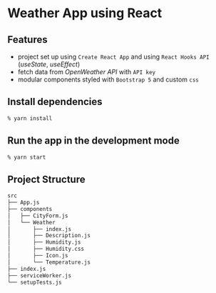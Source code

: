 # Weather App using React

## Features

- project set up using `Create React App` and using `React Hooks API` (_useState_, _useEffect_)
- fetch data from _OpenWeather API_ with `API key`
- modular components styled with `Bootstrap 5` and custom `css`

## Install dependencies

```zsh
% yarn install
```

## Run the app in the development mode

```zsh
% yarn start
```

## Project Structure

```bash
src
├── App.js
├── components
│   ├── CityForm.js
│   └── Weather
│       ├── index.js
│       ├── Description.js
│       ├── Humidity.js
│       ├── Humidity.css
│       ├── Icon.js
│       └── Temperature.js
├── index.js
├── serviceWorker.js
└── setupTests.js
```
